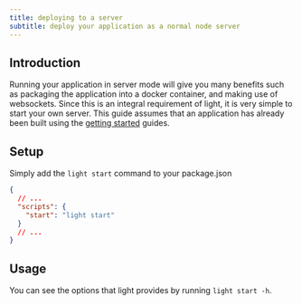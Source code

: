 ```yaml
---
title: deploying to a server
subtitle: deploy your application as a normal node server
---
```


## Introduction

Running your application in server mode will give you many benefits such as packaging the application into a docker container, and making use of websockets. Since this is an integral requirement of light, it is very simple to start your own server. This guide assumes that an application has already been built using the [getting started](/guides/getting-started) guides.

## Setup

Simply add the `light start` command to your package.json

```json
{
  // ...
  "scripts": {
    "start": "light start"
  }
  // ...
}
```

## Usage

You can see the options that light provides by running `light start -h`.
